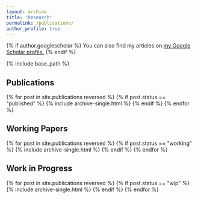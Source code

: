 ```yaml
---
layout: archive
title: "Research"
permalink: /publications/
author_profile: true
---
```


{% if author.googlescholar %}
  You can also find my articles on <u><a href="{{author.googlescholar}}">my Google Scholar profile</a>.</u>
{% endif %}

{% include base_path %}

## Publications

{% for post in site.publications reversed %}
  {% if post.status == "published" %}
    {% include archive-single.html %}
  {% endif %}
{% endfor %}

## Working Papers

{% for post in site.publications reversed %}
  {% if post.status == "working" %}
    {% include archive-single.html %}
  {% endif %}
{% endfor %}

## Work in Progress

{% for post in site.publications reversed %}
  {% if post.status == "wip" %}
    {% include archive-single.html %}
  {% endif %}
{% endfor %}
